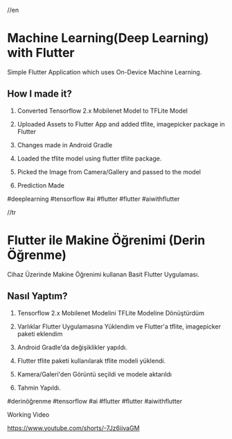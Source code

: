 //en

# Machine Learning(Deep Learning) with Flutter
Simple Flutter Application which uses On-Device Machine Learning.

## How I made it?
1. Converted Tensorflow 2.x Mobilenet Model to TFLite Model

2. Uploaded Assets to Flutter App and added tflite, imagepicker package in Flutter

3.  Changes made in Android Gradle 

4. Loaded the tflite model using flutter tflite package.

5. Picked the Image from Camera/Gallery and passed to the model

6. Prediction Made

#deeplearning #tensorflow #ai #flutter #flutter #aiwithflutter




//tr

# Flutter ile Makine Öğrenimi (Derin Öğrenme)
Cihaz Üzerinde Makine Öğrenimi kullanan Basit Flutter Uygulaması.

## Nasıl Yaptım?
1. Tensorflow 2.x Mobilenet Modelini TFLite Modeline Dönüştürdüm

2. Varlıklar Flutter Uygulamasına Yüklendim ve Flutter'a tflite, imagepicker paketi eklendim

3.  Android Gradle'da değişiklikler yapıldı.

4. Flutter tflite paketi kullanılarak tflite modeli yüklendi.

5. Kamera/Galeri'den Görüntü seçildi ve modele aktarıldı

6. Tahmin Yapıldı.

#derinöğrenme #tensorflow #ai #flutter #flutter #aiwithflutter




Working Video 



https://www.youtube.com/shorts/-7Jz6iivaGM






